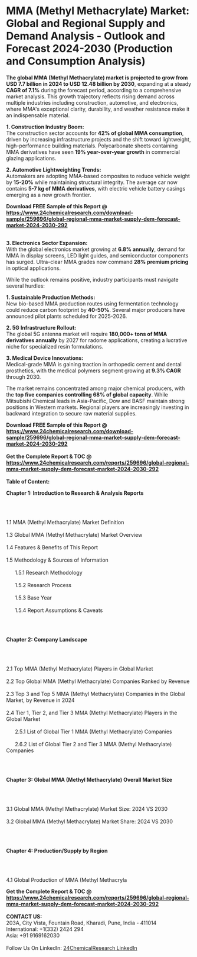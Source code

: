 <h1>MMA (Methyl Methacrylate) Market: Global and Regional Supply and Demand Analysis - Outlook and Forecast 2024-2030 (Production and Consumption Analysis)</h1><p><strong>The global MMA (Methyl Methacrylate) market is projected to grow from USD 7.7 billion in 2024 to USD 12.48 billion by 2030</strong>, expanding at a steady <strong>CAGR of 7.1%</strong> during the forecast period, according to a comprehensive market analysis. This growth trajectory reflects rising demand across multiple industries including construction, automotive, and electronics, where MMA's exceptional clarity, durability, and weather resistance make it an indispensable material.</p><p><strong>1. Construction Industry Boom:</strong><br>
The construction sector accounts for <strong>42% of global MMA consumption</strong>, driven by increasing infrastructure projects and the shift toward lightweight, high-performance building materials. Polycarbonate sheets containing MMA derivatives have seen <strong>19% year-over-year growth</strong> in commercial glazing applications.</p><p><strong>2. Automotive Lightweighting Trends:</strong><br>
Automakers are adopting MMA-based composites to reduce vehicle weight by <strong>15-20%</strong> while maintaining structural integrity. The average car now contains <strong>5-7 kg of MMA derivatives</strong>, with electric vehicle battery casings emerging as a new growth frontier.</p><div><b>Download FREE Sample of this Report @ 
            <a href="https://www.24chemicalresearch.com/download-sample/259696/global-regional-mma-market-supply-dem-forecast-market-2024-2030-292">
            https://www.24chemicalresearch.com/download-sample/259696/global-regional-mma-market-supply-dem-forecast-market-2024-2030-292</a></b></div><br><p><strong>3. Electronics Sector Expansion:</strong><br>
With the global electronics market growing at <strong>6.8% annually</strong>, demand for MMA in display screens, LED light guides, and semiconductor components has surged. Ultra-clear MMA grades now command <strong>28% premium pricing</strong> in optical applications.</p><p>While the outlook remains positive, industry participants must navigate several hurdles:</p><p><strong>1. Sustainable Production Methods:</strong><br>
New bio-based MMA production routes using fermentation technology could reduce carbon footprint by <strong>40-50%</strong>. Several major producers have announced pilot plants scheduled for 2025-2026.</p><p><strong>2. 5G Infrastructure Rollout:</strong><br>
The global 5G antenna market will require <strong>180,000+ tons of MMA derivatives annually</strong> by 2027 for radome applications, creating a lucrative niche for specialized resin formulations.</p><p><strong>3. Medical Device Innovations:</strong><br>
Medical-grade MMA is gaining traction in orthopedic cement and dental prosthetics, with the medical polymers segment growing at <strong>9.3% CAGR</strong> through 2030.</p><p>The market remains concentrated among major chemical producers, with the <strong>top five companies controlling 68% of global capacity</strong>. While Mitsubishi Chemical leads in Asia-Pacific, Dow and BASF maintain strong positions in Western markets. Regional players are increasingly investing in backward integration to secure raw material supplies.</p><div><b>Download FREE Sample of this Report @ 
            <a href="https://www.24chemicalresearch.com/download-sample/259696/global-regional-mma-market-supply-dem-forecast-market-2024-2030-292">
            https://www.24chemicalresearch.com/download-sample/259696/global-regional-mma-market-supply-dem-forecast-market-2024-2030-292</a></b></div><br><div><b>Get the Complete Report & TOC @ 
            <a href="https://www.24chemicalresearch.com/reports/259696/global-regional-mma-market-supply-dem-forecast-market-2024-2030-292">
            https://www.24chemicalresearch.com/reports/259696/global-regional-mma-market-supply-dem-forecast-market-2024-2030-292</a></b></div><br>
            <b>Table of Content:</b><p><p><strong>Chapter 1: Introduction to Research &amp; Analysis Reports</strong></p><br />
<br />
<p>1.1 MMA (Methyl Methacrylate) Market Definition<br /><br />
1.3 Global MMA (Methyl Methacrylate) Market Overview<br /><br />
1.4 Features &amp; Benefits of This Report<br /><br />
1.5 Methodology &amp; Sources of Information<br /><br />
&nbsp;&nbsp;&nbsp;&nbsp;&nbsp; 1.5.1 Research Methodology<br /><br />
&nbsp;&nbsp;&nbsp;&nbsp;&nbsp; 1.5.2 Research Process<br /><br />
&nbsp;&nbsp;&nbsp;&nbsp;&nbsp; 1.5.3 Base Year<br /><br />
&nbsp;&nbsp;&nbsp;&nbsp;&nbsp; 1.5.4 Report Assumptions &amp; Caveats</p><br />
<br />
<p><strong>Chapter 2: Company Landscape</strong></p><br />
<br />
<p>2.1 Top MMA (Methyl Methacrylate) Players in Global Market<br /><br />
2.2 Top Global MMA (Methyl Methacrylate) Companies Ranked by Revenue<br /><br />
2.3 Top 3 and Top 5 MMA (Methyl Methacrylate) Companies in the Global Market, by Revenue in 2024<br /><br />
2.4 Tier 1, Tier 2, and Tier 3 MMA (Methyl Methacrylate) Players in the Global Market<br /><br />
&nbsp;&nbsp;&nbsp;&nbsp;&nbsp; 2.5.1 List of Global Tier 1 MMA (Methyl Methacrylate) Companies<br /><br />
&nbsp;&nbsp;&nbsp;&nbsp;&nbsp; 2.6.2 List of Global Tier 2 and Tier 3 MMA (Methyl Methacrylate) Companies</p><br />
<br />
<p><strong>Chapter 3: Global MMA (Methyl Methacrylate) Overall Market Size</strong></p><br />
<br />
<p>3.1 Global MMA (Methyl Methacrylate) Market Size: 2024 VS 2030<br /><br />
3.2 Global MMA (Methyl Methacrylate) Market Share: 2024 VS 2030</p><br />
<br />
<p><strong>Chapter 4: Production/Supply by Region</strong></p><br />
<br />
<p>4.1 Global Production of MMA (Methyl Methacryla</p><div><b>Get the Complete Report & TOC @ 
            <a href="https://www.24chemicalresearch.com/reports/259696/global-regional-mma-market-supply-dem-forecast-market-2024-2030-292">
            https://www.24chemicalresearch.com/reports/259696/global-regional-mma-market-supply-dem-forecast-market-2024-2030-292</a></b></div><br><b>CONTACT US:</b><br>
            203A, City Vista, Fountain Road, Kharadi, Pune, India - 411014<br>
            International: +1(332) 2424 294<br>
            Asia: +91 9169162030 <br><br>
            Follow Us On LinkedIn: <a href="https://www.linkedin.com/company/24chemicalresearch/">24ChemicalResearch LinkedIn</a>